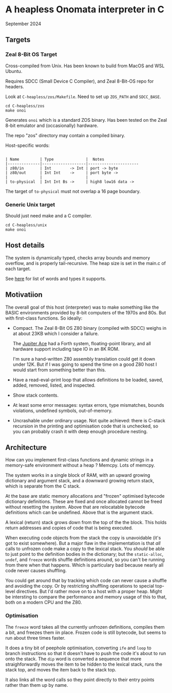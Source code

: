 # A heapless Onomata interpreter in C

September 2024

## Targets

### Zeal 8-Bit OS Target

Cross-compiled from Unix. Has been known to build from MacOS and
WSL Ubuntu.

Requires SDCC (Small Device C Compiler), and Zeal 8-Bit-OS repo for
headers.

Look at `C-heapless/zos/Makefile`. Need to set up `ZOS_PATH` and `SDCC_BASE`.

    cd C-heapless/zos
    make onoi

Generates `onoi` which is a standard ZOS binary. Has been
tested on the Zeal 8-bit emulator and (occasionally) hardware.

The repo "zos" directory may contain a compiled binary.

Host-specific words:

```

| Name         | Type              |  Notes
|--------------|-------------------|----------------------
| z80/in       | Int        -> Int | port -> byte
| z80/out      | Int Int    ->     | port byte ->
|              |                   | 
| to-physical  | Int Int Bs ->     | high8 low16 data ->

```

The target of `to-physical` must not overlap a 16 page boundary.

### Generic Unix target

Should just need make and a C compiler.

    cd C-heapless/unix
    make onoi

## Host details

The system is dynamically typed, checks array bounds and memory
overflow, and is properly tail-recursive. The heap size is set in
the main.c of each target.

See [here](../README.md#language) for list of words and types it supports.

## Motivatiion

The overall goal of this host (interpreter) was to make something like
the BASIC environments provided by 8-bit computers of the 1970s and
80s. But with first-class functions. So ideally:

  * Compact.  The Zeal 8-Bit OS Z80 binary (compiled with SDCC) weighs 
    in at about 23KB which I consider a failure. 
    
    The [Jupiter Ace](https://en.wikipedia.org/wiki/Jupiter_Ace) had a 
    Forth system, floating-point library, and all hardware support 
    including tape IO in an 8K ROM.

    I'm sure a hand-written Z80 assembly translation could get it down 
    under 12K. But if I was going to spend the time on a good Z80 host 
    I would start from something better than this.

  * Have a read-eval-print loop that allows definitions to be 
    loaded, saved, added, removed, listed, and inspected.

  * Show stack contents.

  * At least some error messages: syntax errors, type mismatches, 
    bounds violations, undefined symbols, out-of-memory.

  * Uncrashable under ordinary usage. Not quite achieved: there is
    C-stack recursion in the printing and optimisation code that is
    unchecked, so you can probably crash it with deep enough 
    procedure nesting.

## Architecture

How can you implement first-class functions and dynamic strings
in a memory-safe environment without a heap ? Memcpy. Lots of memcpy.

The system works in a single block of RAM, with an upward growing
dictionary and argument stack, and a downward growing return stack,
which is separate from the C stack.

At the base are static memory allocations and "frozen" optimised
bytecode dictionary definitions. These are fixed and once allocated
cannot be freed without resetting the system. Above that are
relocatable bytecode definitions which can be undefined. Above that
is the argument stack.

A lexical (return) stack grows down from the top of the the block.
This holds return addresses and copies of code that is being executed.

When executing code objects from the stack the copy is unavoidable
(it's got to exist somewhere). But a major flaw in the implementation
is that _all_ calls to unfrozen code make a copy to the lexical
stack.  You _should_ be able to just point to the definition bodies
in the dictionary; but the `static-alloc`, `undef`, and `freeze`
words shuffle definitions around, so you can't be running from there
when that happens. Which is particulary bad because nearly all code
never causes shuffling.

You could get around that by tracking which code can never cause a
shuffle and avoiding the copy. Or by restricting shuffling operations
to special top-level directives. But I'd rather move on to a host
with a proper heap. Might be intersting to compare the performance 
and memory usage of this to that, both on a modern CPU and the
Z80.

### Optimisation

The `freeze` word takes all the currently unfrozen definitions,
compiles them a bit, and freezes them iin place. Frozen code is
still bytecode, but seems to run about three times faster.

It does a tiny bit of peephole optimisation, converting `ife` and
`loop` to branch instructions so that it doesn't have to push the
code it's about to run onto the stack. The `dip` word is converted
a sequence that more straighforwardly moves the item to be hidden
to the lexical stack, runs the stack top, and moves the item back
to the stack top.

It also links all the word calls so they point directly to their
entry points rather than them up by name.